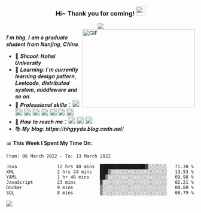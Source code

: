 <h3 align="center">
    Hi~ Thank you for coming!
    <img src="https://media.giphy.com/media/hvRJCLFzcasrR4ia7z/giphy.gif" width="25px">
</h3>
<div align="center">
    <img align="center" src="https://readme-typing-svg.herokuapp.com?color=e65e2a&width=380&height=45&lines=BackGround+web+developer+hhgyyds">
</div>

<img align="right" alt="GIF" src="https://github.com/pudongping/pudongping/blob/main/code.gif?raw=true" width="300" height="210" />

𝑰'𝒎 𝒉𝒉𝒈, 𝑰 𝒂𝒎 𝒂 𝒈𝒓𝒂𝒅𝒖𝒂𝒕𝒆 𝒔𝒕𝒖𝒅𝒆𝒏𝒕 𝒇𝒓𝒐𝒎 𝑵𝒂𝒏𝒋𝒊𝒏𝒈, 𝑪𝒉𝒊𝒏𝒂.

- :school: 𝑺𝒉𝒄𝒐𝒐𝒍: 𝑯𝒐𝒉𝒂𝒊 𝑼𝒏𝒊𝒗𝒆𝒓𝒔𝒊𝒕𝒚
- 🌱 𝑳𝒆𝒂𝒓𝒏𝒊𝒏𝒈: 𝑰’𝒎 𝒄𝒖𝒓𝒓𝒆𝒏𝒕𝒍𝒚 𝒍𝒆𝒂𝒓𝒏𝒊𝒏𝒈 𝒅𝒆𝒔𝒊𝒈𝒏 𝒑𝒂𝒕𝒕𝒆𝒓𝒏, 𝑳𝒆𝒆𝒕𝒄𝒐𝒅𝒆, 𝒅𝒊𝒔𝒕𝒓𝒊𝒃𝒖𝒕𝒆𝒅 𝒔𝒚𝒔𝒕𝒆𝒎, 𝒎𝒊𝒅𝒅𝒍𝒆𝒘𝒂𝒓𝒆 𝒂𝒏𝒅 𝒔𝒐 𝒐𝒏.
- :briefcase: 𝑷𝒓𝒐𝒇𝒆𝒔𝒔𝒊𝒐𝒏𝒂𝒍 𝒔𝒌𝒊𝒍𝒍𝒔：<img height="19px" src="https://img.shields.io/badge/java-grey.svg?&logo=java&logoColor=white"/> <img
        height="19px" src="https://img.shields.io/badge/spring-%236DB33F.svg?logo=spring&logoColor=green"/> <img
        height="19px" src="https://img.shields.io/badge/ubuntu-%23E95420.svg?&logo=ubuntu&logoColor=white"/> <img
        height="19px" src="https://img.shields.io/badge/docker-%232496ED.svg?&logo=docker&logoColor=white"/> <img
        height="19px" src="https://img.shields.io/badge/mysql-%234479A1.svg?&logo=mysql&logoColor=white"/> <img
        height="19px" src="https://img.shields.io/badge/git-%23F05032.svg?&logo=git&logoColor=white"/> <img
        height="19px" src="https://img.shields.io/badge/redis-%23DC382D.svg?&logo=redis&logoColor=white"/> <img
        height="19px" src="https://img.shields.io/badge/rabbitmq-%23FF6600.svg?logo=rabbitmq&logoColor=white"/>
- :heartbeat: 𝑯𝒐𝒘 𝒕𝒐 𝒓𝒆𝒂𝒄𝒉 𝒎𝒆：<a href="https://github.com/21want28k"><img height="19px" src="https://img.shields.io/badge/github-black.svg?&logo=github"/></a> <a href="https://www.facebook.com/profile.php?id=100075279821134"><img height="19px" src="https://img.shields.io/badge/facebook-white.svg?&logo=facebook" /></a> <a href="https://github.com/21want28k/pictures/blob/master/3143332f70bca07d7a6d8aaa85632f8.jpg"><img height="19px" src="https://img.shields.io/badge/wechat-grey.svg?&logo=wechat&logoColor=green" /></a>
- :books: 𝑴𝒚 𝒃𝒍𝒐𝒈: 𝒉𝒕𝒕𝒑𝒔://𝒉𝒉𝒈𝒚𝒚𝒅𝒔.𝒃𝒍𝒐𝒈.𝒄𝒔𝒅𝒏.𝒏𝒆𝒕/ 

📊 **This Week I Spent My Time On:**
<!--START_SECTION:waka-->

```text
From: 06 March 2022 - To: 13 March 2022

Java               12 hrs 40 mins  █████████████████▓░░░░░░░   71.30 %
XML                2 hrs 24 mins   ███▒░░░░░░░░░░░░░░░░░░░░░   13.53 %
YAML               1 hr 46 mins    ██▒░░░░░░░░░░░░░░░░░░░░░░   09.98 %
JavaScript         23 mins         ▓░░░░░░░░░░░░░░░░░░░░░░░░   02.21 %
Docker             9 mins          ▒░░░░░░░░░░░░░░░░░░░░░░░░   00.88 %
SQL                8 mins          ▒░░░░░░░░░░░░░░░░░░░░░░░░   00.79 %
```

<!--END_SECTION:waka-->

![](https://github-readme-stats.vercel.app/api?username=21want28k) 


<!--
**21want28k/21want28k** is a ✨ _special_ ✨ repository because its `README.md` (this file) appears on your GitHub profile.

Here are some ideas to get you started:

- 🔭 I’m currently working on ...
- 🌱 I’m currently learning ...
- 👯 I’m looking to collaborate on ...
- 🤔 I’m looking for help with ...
- 💬 Ask me about ...
- 📫 How to reach me: ...
- 😄 Pronouns: ...
- ⚡ Fun fact: ...
-->
